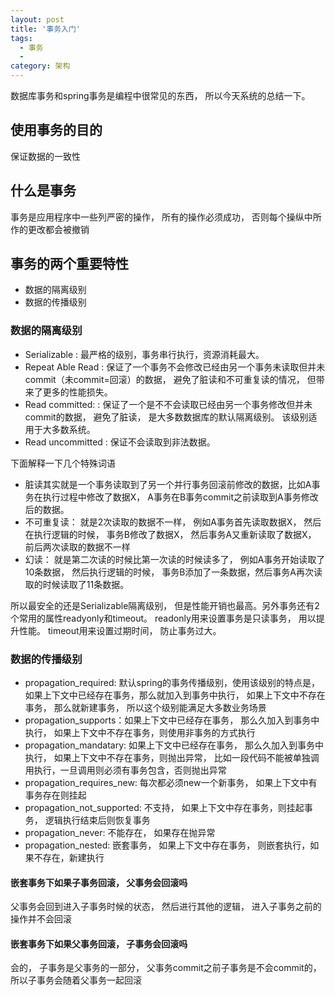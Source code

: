 ```yaml
---
layout: post
title: '事务入门'
tags:
  - 事务
  -
category: 架构
---
```

数据库事务和spring事务是编程中很常见的东西， 所以今天系统的总结一下。

<!--more-->
## 使用事务的目的
保证数据的一致性

## 什么是事务
事务是应用程序中一些列严密的操作， 所有的操作必须成功， 否则每个操纵中所作的更改都会被撤销

## 事务的两个重要特性

* 数据的隔离级别
* 数据的传播级别

### 数据的隔离级别

* Serializable     : 最严格的级别，事务串行执行，资源消耗最大。
* Repeat Able Read : 保证了一个事务不会修改已经由另一个事务未读取但并未commit（未commit=回滚）的数据， 避免了脏读和不可重复读的情况， 但带来了更多的性能损失。
* Read committed:  : 保证了一个是不不会读取已经由另一个事务修改但并未commit的数据， 避免了脏读， 是大多数数据库的默认隔离级别。 该级别适用于大多数系统。
* Read uncommitted : 保证不会读取到非法数据。

下面解释一下几个特殊词语

* 脏读其实就是一个事务读取到了另一个并行事务回滚前修改的数据，比如A事务在执行过程中修改了数据X， A事务在B事务commit之前读取到A事务修改后的数据。
* 不可重复读： 就是2次读取的数据不一样， 例如A事务首先读取数据X， 然后在执行逻辑的时候， 事务B修改了数据X， 然后事务A又重新读取了数据X， 前后两次读取的数据不一样
* 幻读： 就是第二次读的时候比第一次读的时候读多了， 例如A事务开始读取了10条数据， 然后执行逻辑的时候， 事务B添加了一条数据，然后事务A再次读取的时候读取了11条数据。

所以最安全的还是Serializable隔离级别， 但是性能开销也最高。另外事务还有2个常用的属性readyonly和timeout。
readonly用来设置事务是只读事务， 用以提升性能。
timeout用来设置过期时间， 防止事务过大。

### 数据的传播级别

* propagation_required: 默认spring的事务传播级别，使用该级别的特点是， 如果上下文中已经存在事务，那么就加入到事务中执行， 如果上下文中不存在事务， 那么就新建事务， 所以这个级别能满足大多数业务场景
* propagation_supports：如果上下文中已经存在事务， 那么久加入到事务中执行， 如果上下文中不存在事务，则使用非事务的方式执行
* propagation_mandatary: 如果上下文中已经存在事务， 那么久加入到事务中执行， 如果上下文中不存在事务，则抛出异常， 比如一段代码不能被单独调用执行，一旦调用则必须有事务包含，否则抛出异常
* propagation_requires_new: 每次都必须new一个新事务， 如果上下文中有事务存在则挂起
* propagation_not_supported: 不支持， 如果上下文中存在事务，则挂起事务， 逻辑执行结束后则恢复事务
* propagation_never: 不能存在， 如果存在抛异常
* propagation_nested: 嵌套事务， 如果上下文中存在事务， 则嵌套执行，如果不存在，新建执行

#### 嵌套事务下如果子事务回滚， 父事务会回滚吗
父事务会回到进入子事务时候的状态，  然后进行其他的逻辑， 进入子事务之前的操作并不会回滚

#### 嵌套事务下如果父事务回滚， 子事务会回滚吗
会的， 子事务是父事务的一部分， 父事务commit之前子事务是不会commit的， 所以子事务会随着父事务一起回滚
